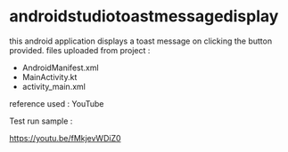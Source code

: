 # androidstudiotoastmessagedisplay
this android application displays a toast message on clicking the button provided.
files uploaded from project : 
- AndroidManifest.xml
- MainActivity.kt
- activity_main.xml

reference used : YouTube

Test run sample :

https://youtu.be/fMkjevWDiZ0
